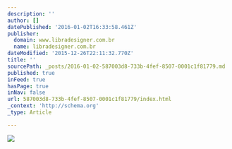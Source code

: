 ```yaml
---
description: ''
author: []
datePublished: '2016-01-02T16:33:58.461Z'
publisher:
  domain: www.libradesigner.com.br
  name: libradesigner.com.br
dateModified: '2015-12-26T22:11:32.770Z'
title: ''
sourcePath: _posts/2016-01-02-587003d8-733b-4fef-8507-0001c1f81779.md
published: true
inFeed: true
hasPage: true
inNav: false
url: 587003d8-733b-4fef-8507-0001c1f81779/index.html
_context: 'http://schema.org'
_type: Article

---
```

![](https://static.wixstatic.com/media/104fb3_c745a5a627a9475aa4f43e4858bd436e.jpg/v1/fit/w_583,h_328,q_80,usm_0.66_1.00_0.01/104fb3_c745a5a627a9475aa4f43e4858bd436e.jpg)